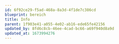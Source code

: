 ```yaml
---
id: 6f92ce29-f5ad-468a-8a3d-4f1de7c386cd
blueprint: bereich
title: Info
parent: 1f903e41-a055-4e02-ab16-ede65fe42156
updated_by: 8fd6c8cb-46ee-4cad-bc66-a69f940d8a9d
updated_at: 1673994276
---
```

